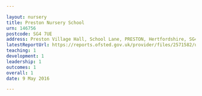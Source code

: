 ```yaml
---

layout: nursery
title: Preston Nursery School
urn: 146756
postcode: SG4 7UE
address: Preston Village Hall, School Lane, PRESTON, Hertfordshire, SG4 7UE
latestReportUrl: https://reports.ofsted.gov.uk/provider/files/2571582/urn/146756.pdf
teaching: 1
development: 1
leadership: 1
outcomes: 1
overall: 1
date: 9 May 2016

---
```

